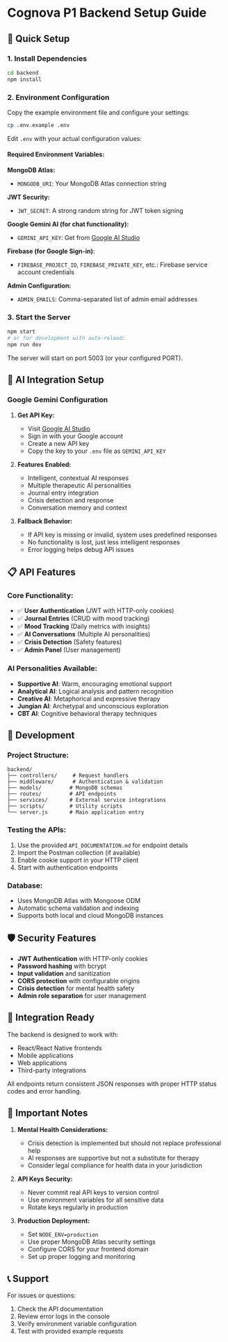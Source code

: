 # Cognova P1 Backend Setup Guide

## 🚀 Quick Setup

### 1. Install Dependencies

```bash
cd backend
npm install
```

### 2. Environment Configuration

Copy the example environment file and configure your settings:

```bash
cp .env.example .env
```

Edit `.env` with your actual configuration values:

#### Required Environment Variables:

**MongoDB Atlas:**

- `MONGODB_URI`: Your MongoDB Atlas connection string

**JWT Security:**

- `JWT_SECRET`: A strong random string for JWT token signing

**Google Gemini AI (for chat functionality):**

- `GEMINI_API_KEY`: Get from [Google AI Studio](https://aistudio.google.com/app/apikey)

**Firebase (for Google Sign-in):**

- `FIREBASE_PROJECT_ID`, `FIREBASE_PRIVATE_KEY`, etc.: Firebase service account credentials

**Admin Configuration:**

- `ADMIN_EMAILS`: Comma-separated list of admin email addresses

### 3. Start the Server

```bash
npm start
# or for development with auto-reload:
npm run dev
```

The server will start on port 5003 (or your configured PORT).

## 🤖 AI Integration Setup

### Google Gemini Configuration

1. **Get API Key:**

   - Visit [Google AI Studio](https://aistudio.google.com/app/apikey)
   - Sign in with your Google account
   - Create a new API key
   - Copy the key to your `.env` file as `GEMINI_API_KEY`

2. **Features Enabled:**

   - Intelligent, contextual AI responses
   - Multiple therapeutic AI personalities
   - Journal entry integration
   - Crisis detection and response
   - Conversation memory and context

3. **Fallback Behavior:**
   - If API key is missing or invalid, system uses predefined responses
   - No functionality is lost, just less intelligent responses
   - Error logging helps debug API issues

## 📋 API Features

### Core Functionality:

- ✅ **User Authentication** (JWT with HTTP-only cookies)
- ✅ **Journal Entries** (CRUD with mood tracking)
- ✅ **Mood Tracking** (Daily metrics with insights)
- ✅ **AI Conversations** (Multiple AI personalities)
- ✅ **Crisis Detection** (Safety features)
- ✅ **Admin Panel** (User management)

### AI Personalities Available:

- **Supportive AI**: Warm, encouraging emotional support
- **Analytical AI**: Logical analysis and pattern recognition
- **Creative AI**: Metaphorical and expressive therapy
- **Jungian AI**: Archetypal and unconscious exploration
- **CBT AI**: Cognitive behavioral therapy techniques

## 🔧 Development

### Project Structure:

```
backend/
├── controllers/     # Request handlers
├── middleware/      # Authentication & validation
├── models/         # MongoDB schemas
├── routes/         # API endpoints
├── services/       # External service integrations
├── scripts/        # Utility scripts
└── server.js       # Main application entry
```

### Testing the APIs:

1. Use the provided `API_DOCUMENTATION.md` for endpoint details
2. Import the Postman collection (if available)
3. Enable cookie support in your HTTP client
4. Start with authentication endpoints

### Database:

- Uses MongoDB Atlas with Mongoose ODM
- Automatic schema validation and indexing
- Supports both local and cloud MongoDB instances

## 🛡️ Security Features

- **JWT Authentication** with HTTP-only cookies
- **Password hashing** with bcrypt
- **Input validation** and sanitization
- **CORS protection** with configurable origins
- **Crisis detection** for mental health safety
- **Admin role separation** for user management

## 📱 Integration Ready

The backend is designed to work with:

- React/React Native frontends
- Mobile applications
- Web applications
- Third-party integrations

All endpoints return consistent JSON responses with proper HTTP status codes and error handling.

## 🚨 Important Notes

1. **Mental Health Considerations:**

   - Crisis detection is implemented but should not replace professional help
   - AI responses are supportive but not a substitute for therapy
   - Consider legal compliance for health data in your jurisdiction

2. **API Keys Security:**

   - Never commit real API keys to version control
   - Use environment variables for all sensitive data
   - Rotate keys regularly in production

3. **Production Deployment:**
   - Set `NODE_ENV=production`
   - Use proper MongoDB Atlas security settings
   - Configure CORS for your frontend domain
   - Set up proper logging and monitoring

## 📞 Support

For issues or questions:

1. Check the API documentation
2. Review error logs in the console
3. Verify environment variable configuration
4. Test with provided example requests
